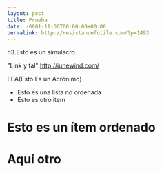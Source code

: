 ```yaml
---
layout: post
title: Prueba
date: -0001-11-30T00:00:00+00:00
permalink: http://resistancefutile.com/?p=1493
---
```

h3.Esto es un simulacro 

"Link y tal":http://iunewind.com/ 

EEA(Esto Es un Acrónimo) 

* Esto es una lista no ordenada
* Esto es otro item

# Esto es un ítem ordenado
# Aquí otro
